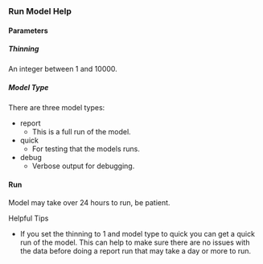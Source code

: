 ### Run Model Help

#### Parameters

##### Thinning

An integer between 1 and 10000.

##### Model Type 

There are three model types:

- report 
  - This is a full run of the model. 
- quick
  - For testing that the models runs. 
- debug
  - Verbose output for debugging.

#### Run 

Model may take over 24 hours to run, be patient. 

Helpful Tips

- If you set the thinning to 1 and model type to quick you can get a quick run of the model. This can help to make sure there are no issues with the data before doing a report run that may take a day or more to run. 
